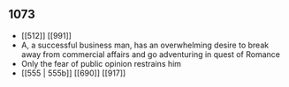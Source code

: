 ## 1073
- [[512]] [[991]] 
- A, a successful business man, has an overwhelming desire to break away from commercial affairs and go adventuring in quest of Romance
- Only the fear of public opinion restrains him
- [[555 | 555b]] [[690]] [[917]] 

